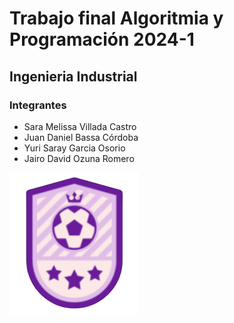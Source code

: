# **Trabajo final Algoritmia y Programación 2024-1**
## **Ingenieria Industrial**
### **Integrantes**
*   Sara Melissa Villada Castro
*   Juan Daniel Bassa Córdoba
*   Yuri Saray Garcia Osorio
*   Jairo David Ozuna Romero

![Logo](https://raw.githubusercontent.com/JuanBassa/TrabajoFinalAyP/main/imagenes/bb-removebg-preview.png)
